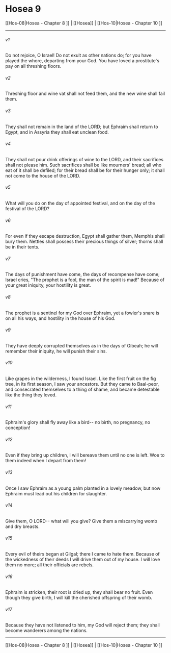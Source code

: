 # Hosea 9

[[Hos-08|Hosea - Chapter 8 ]] | [[Hosea]] | [[Hos-10|Hosea - Chapter 10 ]]
***

###### v1
Do not rejoice, O Israel! Do not exult as other nations do; for you have played the whore, departing from your God. You have loved a prostitute's pay on all threshing floors.
###### v2
Threshing floor and wine vat shall not feed them, and the new wine shall fail them.
###### v3
They shall not remain in the land of the LORD; but Ephraim shall return to Egypt, and in Assyria they shall eat unclean food.
###### v4
They shall not pour drink offerings of wine to the LORD, and their sacrifices shall not please him. Such sacrifices shall be like mourners' bread; all who eat of it shall be defiled; for their bread shall be for their hunger only; it shall not come to the house of the LORD.
###### v5
What will you do on the day of appointed festival, and on the day of the festival of the LORD?
###### v6
For even if they escape destruction, Egypt shall gather them, Memphis shall bury them. Nettles shall possess their precious things of silver; thorns shall be in their tents.
###### v7
The days of punishment have come, the days of recompense have come; Israel cries, "The prophet is a fool, the man of the spirit is mad!" Because of your great iniquity, your hostility is great.
###### v8
The prophet is a sentinel for my God over Ephraim, yet a fowler's snare is on all his ways, and hostility in the house of his God.
###### v9
They have deeply corrupted themselves as in the days of Gibeah; he will remember their iniquity, he will punish their sins.
###### v10
Like grapes in the wilderness, I found Israel. Like the first fruit on the fig tree, in its first season, I saw your ancestors. But they came to Baal-peor, and consecrated themselves to a thing of shame, and became detestable like the thing they loved.
###### v11
Ephraim's glory shall fly away like a bird-- no birth, no pregnancy, no conception!
###### v12
Even if they bring up children, I will bereave them until no one is left. Woe to them indeed when I depart from them!
###### v13
Once I saw Ephraim as a young palm planted in a lovely meadow, but now Ephraim must lead out his children for slaughter.
###### v14
Give them, O LORD-- what will you give? Give them a miscarrying womb and dry breasts.
###### v15
Every evil of theirs began at Gilgal; there I came to hate them. Because of the wickedness of their deeds I will drive them out of my house. I will love them no more; all their officials are rebels.
###### v16
Ephraim is stricken, their root is dried up, they shall bear no fruit. Even though they give birth, I will kill the cherished offspring of their womb.
###### v17
Because they have not listened to him, my God will reject them; they shall become wanderers among the nations.

***

[[Hos-08|Hosea - Chapter 8 ]] | [[Hosea]] | [[Hos-10|Hosea - Chapter 10 ]]
